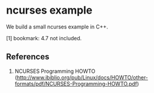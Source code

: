 # ncurses example
We build a small ncurses example in C++.

[1] bookmark: 4.7 not included.

## References
1. NCURSES Programming HOWTO (http://www.ibiblio.org/pub/Linux/docs/HOWTO/other-formats/pdf/NCURSES-Programming-HOWTO.pdf)
